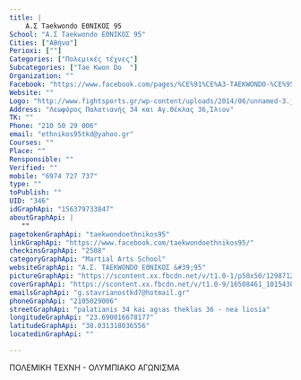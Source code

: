 ```yaml
---
title: |
    Α.Σ Taekwondo ΕΘΝΙΚΟΣ 95
School: "Α.Σ Taekwondo ΕΘΝΙΚΟΣ 95"
Cities: ["Αθήνα"]
Perioxi: [""]
Categories: ["Πολεμικές τέχνες"]
Subcategories: ["Tae Kwon Do  "]
Organization: ""
Facebook: "https://www.facebook.com/pages/%CE%91%CE%A3-TAEKWONDO-%CE%95%CE%98%CE%9D%CE%99%CE%9A%CE%9F%CE%A3-95/156379733847?sk=timeline"
Website: ""
Logo: "http://www.fightsports.gr/wp-content/uploads/2014/06/unnamed-3.jpg"
Address: "Λεωφόρος Παλατιανής 34 και Αγ.Θέκλας 36,Ίλιον"
TK: ""
Phone: "210 50 29 006"
email: "ethnikos95tkd@yahoo.gr"
Courses: ""
Place: ""
Rensponsible: ""
Verified: ""
mobile: "6974 727 737"
type: ""
toPublish: ""
UID: "346"
idGraphApi: "156379733847"
aboutGraphApi: | 
   ""
pagetokenGraphApi: "taekwondoethnikos95"
linkGraphApi: "https://www.facebook.com/taekwondoethnikos95/"
checkinsGraphApi: "2508"
categoryGraphApi: "Martial Arts School"
websiteGraphApi: "Α.Σ. TAEKWONDO ΕΘΝΙΚΟΣ &#39;95"
pictureGraphApi: "https://scontent.xx.fbcdn.net/v/t1.0-1/p50x50/12987120_10153550621743848_8738846819615000450_n.jpg?oh=70e1b114b564badb6ee0133415b013b5&amp;oe=5B35E69D"
coverGraphApi: "https://scontent.xx.fbcdn.net/v/t1.0-9/16508461_10154304206313848_8393490608681605470_n.jpg?oh=979f2bdd7aae215bbe24291440437855&amp;oe=5B056894"
emailsGraphApi: "g.stavrianostkd7@hotmail.gr"
phoneGraphApi: "2105029006"
streetGraphApi: "palatianis 34 kai agιas theklas 36 - nea liosia"
longitudeGraphApi: "23.690016678177"
latitudeGraphApi: "38.031318036556"
locatedinGraphApi: ""

---
```


ΠΟΛΕΜΙΚΗ ΤΕΧΝΗ - ΟΛΥΜΠΙΑΚΟ ΑΓΩΝΙΣΜΑ

